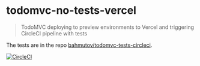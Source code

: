 # todomvc-no-tests-vercel
> TodoMVC deploying to preview environments to Vercel and triggering CircleCI pipeline with tests

The tests are in the repo [bahmutov/todomvc-tests-circleci](https://github.com/bahmutov/todomvc-tests-circleci).

[![CircleCI](https://circleci.com/gh/bahmutov/todomvc-tests-circleci/tree/main.svg?style=svg)](https://circleci.com/gh/bahmutov/todomvc-tests-circleci/tree/main)
